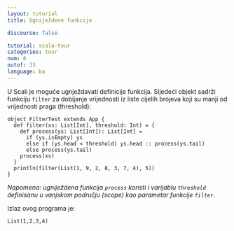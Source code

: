 ```yaml
---
layout: tutorial
title: Ugniježdene funkcije

discourse: false

tutorial: scala-tour
categories: tour
num: 8
outof: 33
language: ba
---
```


U Scali je moguće ugnježdavati definicije funkcija.
Sljedeći objekt sadrži funkciju `filter` za dobijanje vrijednosti iz liste cijelih brojeva koji su manji od vrijednosti praga (threshold):

    object FilterTest extends App {
      def filter(xs: List[Int], threshold: Int) = {
        def process(ys: List[Int]): List[Int] =
          if (ys.isEmpty) ys
          else if (ys.head < threshold) ys.head :: process(ys.tail)
          else process(ys.tail)
        process(xs)
      }
      println(filter(List(1, 9, 2, 8, 3, 7, 4), 5))
    }

_Napomena: ugniježdena funkcija `process` koristi i varijablu `threshold` definisanu u vanjskom području (scope) kao parametar funkcije `filter`._

Izlaz ovog programa je:

    List(1,2,3,4)
